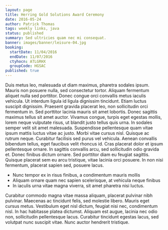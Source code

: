```yaml
---
layout: page
title: Herring Gold Solutions Award Ceremony
date: 2016-05-24
author: Patrick Thomas
tags: weekly links, java
status: published
summary: Sed ultricies quam nec mi consequat.
banner: images/banner/leisure-04.jpg
booking:
  startDate: 11/04/2016
  endDate: 11/07/2016
  ctyhocn: ATLGRHX
  groupCode: HGSAC
published: true
---
```

Duis metus leo, malesuada ut diam maximus, pharetra sodales ipsum. Mauris non posuere nulla, sed consectetur tortor. Aliquam fermentum aliquet nulla sed porttitor. Donec congue orci convallis metus iaculis vehicula. Ut interdum ligula id ligula dignissim tincidunt. Etiam luctus suscipit dignissim. Praesent gravida placerat leo, non sollicitudin orci fermentum in. Sed porttitor lacinia mauris sit amet lobortis. Donec sagittis maximus tellus sit amet auctor. Vivamus congue, turpis eget egestas mollis, lorem neque vulputate risus, ut blandit justo tellus quis urna.
In sodales semper velit sit amet malesuada. Suspendisse pellentesque quam vitae ipsum mattis luctus vitae ac justo. Morbi vitae cursus nisl. Quisque ac rutrum neque. Curabitur facilisis sed purus vel vehicula. Aenean convallis bibendum tellus, eget faucibus velit rhoncus id. Cras placerat dolor et ipsum pellentesque ornare. In sagittis convallis arcu, sed sollicitudin odio gravida et. Donec finibus dictum ornare. Sed porttitor diam eu feugiat sagittis. Quisque placerat sem eu arcu tristique, vitae lacinia orci posuere. In non nisi fermentum, placerat sapien sed, posuere lacus.

* Nunc tempor ex in risus finibus, a condimentum mauris mollis
* Aliquam ornare quam nec sapien scelerisque, at vehicula neque finibus
* In iaculis urna vitae magna viverra, sit amet pharetra nisi luctus.

Curabitur commodo magna vitae massa aliquam, placerat pulvinar nibh pulvinar. Maecenas ac tincidunt felis, sed molestie libero. Mauris eget cursus metus. Vestibulum eget nisl dictum, feugiat nisi nec, condimentum nisl. In hac habitasse platea dictumst. Aliquam est augue, lacinia nec odio non, sollicitudin pellentesque lacus. Curabitur tincidunt egestas lacus, sed volutpat nunc suscipit vitae. Nunc auctor hendrerit tristique.

